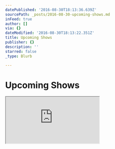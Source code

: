 ```yaml
---
datePublished: '2016-08-30T18:13:36.639Z'
sourcePath: _posts/2016-08-30-upcoming-shows.md
inFeed: true
author: []
via: {}
dateModified: '2016-08-30T18:13:22.351Z'
title: Upcoming Shows
publisher: {}
description: ''
starred: false
_type: Blurb

---
```

# Upcoming Shows

<iframe src="https://the-grid.github.io/ed-userhtml/?g=eJydktuOmzAQhl8FUWXvWFiatBXEWVVVq0o9qOr2roqQsQew8AHZw7Lp0-8ASdReVJXKBbJnPDO_v997qR4joXkILJ6UbAEr1XhuII4CnjSwWKowaH4qlNXKQlJrJ_qSjmJX3GXZpuxAtR0Wu102PJWG-1bZIisHLqWyLa1q5yV4WsSH_dr6b_O8YHGHOIQiTadpuvXwCL62HJWzt8KZ9FwgnIS0Q6OrNZByjypglb96vc3zN_eXvpLt8htuhnJwAUFW9Yn9efJmmMRPCUG19sgkNHzUuMRqLvrWu9FKGqadP7JN_nL9ljzxcCPONciVBrkEQ-emyvDhyLJN_u5ujalfcGSNwjhakLF4ZhZHK7TLbgGwcmJxRiSEd5potyy2jrClK6LD_jezGucQfFV7bmfQV7tWBxJ0Q5HsyJHGWUxmGeTWZdtwo_SpeOsV17MtAiz1Oux51Hlo_mFCTQOTwTvj5lAKQ5-ABoHeWSUoASEkvcJwP6KpBOHnhJfxqgGOI2UrP_Q3c86AVKNhq1tLJLjRC2Aff3z5vKseZpwPogM5aljSgrST0nPFGcAHDxC9vwqIvs0Cok8kIEIw9HIRiK8z0fflIl-vF4kjJFRAJlS15ra_EkR4wkSCcH45W1hnoVyeQfFiu90SsP-euU85uXnBnZKd5_8zPzRFvw" style=""></iframe>